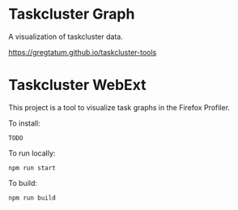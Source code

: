 # Taskcluster Graph

A visualization of taskcluster data.

https://gregtatum.github.io/taskcluster-tools

# Taskcluster WebExt

This project is a tool to visualize task graphs in the Firefox Profiler.

To install:

```
TODO
```

To run locally:

```
npm run start
```

To build:

```
npm run build
```
